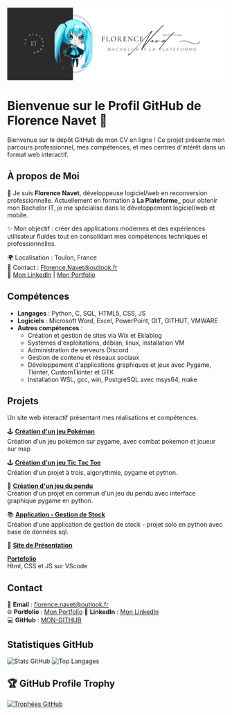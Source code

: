 [![Ma bannière](https://github.com/Florence-Navet/Florence-Navet/blob/main/enola.png)](https://github.com/Florence-Navet/Florence-Navet/blob/main/enola.png)

# Bienvenue sur le Profil GitHub de Florence Navet 🌟

Bienvenue sur le dépôt GitHub de mon CV en ligne ! Ce projet présente mon parcours professionnel, mes compétences, et mes centres d'intérêt dans un format web interactif.

## À propos de Moi

👋 Je suis **Florence Navet**, développeuse logiciel/web en reconversion professionnelle. Actuellement en formation à **La Plateforme_** pour obtenir mon Bachelor IT, je me spécialise dans le développement logiciel/web et mobile.

✨ Mon objectif : créer des applications modernes et des expériences utilisateur fluides tout en consolidant mes compétences techniques et professionnelles.

🌍 Localisation : Toulon, France  
📩 Contact : Florence.Navet@outlook.fr  
🔗 [Mon LinkedIn](https://www.linkedin.com/in/florence-navet-434131300/) | [Mon Portfolio](https://florence-navet.students-laplateforme.io/)


## Compétences

- **Langages** : Python, C, SQL,  HTML5, CSS, JS
- **Logiciels** : Microsoft Word, Excel, PowerPoint, GIT, GITHUT, VMWARE  
- **Autres compétences** :  
  - Création et gestion de sites via Wix et Eklablog  
  - Systèmes d'exploitations, débian, linux, installation VM
  - Administration de serveurs Discord  
  - Gestion de contenu et réseaux sociaux
  - Développement d'applications graphiques et jeux avec Pygame, Tkinter, CustomTkinter et GTK
  - Installation WSL, gcc, win, PostgreSQL avec msys64, make

## Projets

Un site web interactif présentant mes réalisations et compétences.


🕹️ **[Création d'un jeu Pokémon](https://github.com/Florence-Navet/pokemon)**  
Création d'un jeu pokémon sur pygame, avec combat pokemon et joueur sur map  
  
🕹️ **[Création d'un jeu Tic Tac Toe](https://github.com/Florence-Navet/typing-game)**  
Création d'un projet à trois, algorythmie, pygame et python.

🎨 **[Création d'un jeu du pendu](https://github.com/Florence-Navet/pendu)**   
Création d'un projet en commun d'un jeu du pendu avec interface graphique pygame en python.

📚 **[Application - Gestion de Stock](https://github.com/Florence-Navet/runtrack-gestion_de_stock)**  
Création d'une application de gestion de stock - projet solo en python avec base de données sql.

🔧 **[Site de Présentation](#)**  

**[Portefolio](#)**  
Html, CSS et JS sur VScode

## Contact
📩 **Email** : florence.navet@outlook.fr  
🌐 **Portfolio** :  [Mon Portfolio](https://florence-navet.github.io/portefolio_responsive/)
💼 **LinkedIn** : [Mon LinkedIn](https://www.linkedin.com/florence-navet-434131300/)  
💻 **GitHub** : [MON-GITHUB](https://github.com/Florence-Navet) 

## Statistiques GitHub

![Stats GitHub](https://github-readme-stats.vercel.app/api?username=Florence-Navet&show_icons=true&theme=radical)
![Top Langages](https://github-readme-stats.vercel.app/api/top-langs/?username=Florence-Navet&layout=compact&theme=radical)

## 🏆 GitHub Profile Trophy

[![Trophées GitHub](https://github-profile-trophy.vercel.app/?username=Florence-Navet&theme=radical&margin-w=15&margin-h=15)](https://github.com/ryo-ma/github-profile-trophy)

